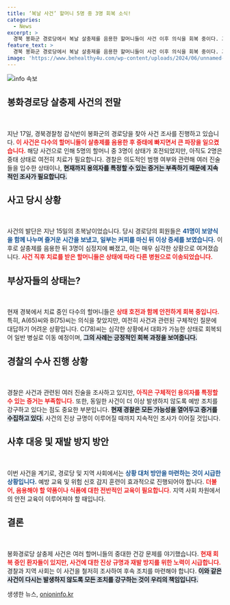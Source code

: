 ```yaml
---
title: ‘복날 사건’ 할머니 5명 중 3명 회복 소식!
categories:
  - News
excerpt: >
  경북 봉화군 경로당에서 복날 살충제를 음용한 할머니들이 사건 이후 의식을 회복 중이다. 그러나 중태에 빠진 할머니도 있으며, 경찰은 사건 경위를 속속 조사하고 있다. 놀라운 전개 속에서 이 사건의 진실은 무엇일까?
feature_text: >
  경북 봉화군 경로당에서 복날 살충제를 음용한 할머니들이 사건 이후 의식을 회복 중이다. 그러나 중태에 빠진 할머니도 있으며, 경찰은 사건 경위를 속속 조사하고 있다. 놀라운 전개 속에서 이 사건의 진실은 무엇일까?
image: 'https://www.behealthy4u.com/wp-content/uploads/2024/06/unnamed-file.png'
---
```


<p><img src="https://www.behealthy4u.com/wp-content/uploads/2024/06/unnamed-file.png" alt="info 속보" /></p>

<h2 data-ke-size="size26">봉화경로당 살충제 사건의 전말</h2>

<p data-ke-size="size16">&nbsp;</p>

<p>지난 17일, 경북경찰청 감식반이 봉화군의 경로당을 찾아 사건 조사를 진행하고 있습니다. <b><span style="color: #ee2323;">이 사건은 다수의 할머니들이 살충제를 음용한 후 중태에 빠지면서 큰 파장을 일으켰습니다.</span></b> 해당 사건으로 인해 5명의 할머니 중 3명이 상태가 호전되었지만, 아직도 2명은 중태 상태로 여전히 치료가 필요합니다. 경찰은 의도적인 범행 여부와 관련해 여러 진술들을 입수한 상태이나, <b><span style="background-color: #21538527;">현재까지 용의자를 특정할 수 있는 증거는 부족하기 때문에 지속적인 조사가 필요합니다.</span></b></p>

<h2 data-ke-size="size26">사고 당시 상황</h2>

<p data-ke-size="size16">&nbsp;</p>

<p>사건의 발단은 지난 15일의 초복날이었습니다. 당시 경로당의 회원들은 <b><span style="color: #1a5490;">41명이 보양식을 함께 나누며 즐거운 시간을 보냈고, 일부는 커피를 마신 뒤 이상 증세를 보였습니다.</span></b> 이 후로 살충제를 음용한 뒤 3명이 심정지에 빠졌고, 이는 매우 심각한 상황으로 여겨졌습니다. <b><span style="color: #ee2323;">사건 직후 치료를 받은 할머니들은 상태에 따라 다른 병원으로 이송되었습니다.</span></b></p>

<h2 data-ke-size="size26">부상자들의 상태는?</h2>

<p data-ke-size="size16">&nbsp;</p>

<p>현재 경북에서 치료 중인 다수의 할머니들은 <b><span style="color: #ee2323;">상태 호전과 함께 안전하게 회복 중입니다.</span></b> 특히, A(65)씨와 B(75)씨는 의식을 찾았지만, 여전히 사건과 관련된 구체적인 질문에 대답하기 어려운 상황입니다. C(78)씨는 심각한 상황에서 대화가 가능한 상태로 회복되어 일반 병실로 이동 예정이며, <b><span style="background-color: #21538527;">그의 사례는 긍정적인 회복 과정을 보여줍니다.</span></b></p>

<h2 data-ke-size="size26">경찰의 수사 진행 상황</h2>

<p data-ke-size="size16">&nbsp;</p>

<p>경찰은 사건과 관련된 여러 진술을 조사하고 있지만, <b><span style="color: #ee2323;">아직은 구체적인 용의자를 특정할 수 있는 증거는 부족합니다.</span></b> 또한, 동일한 사건이 더 이상 발생하지 않도록 예방 조치를 강구하고 있다는 점도 중요한 부분입니다. <b><span style="background-color: #21538527;">현재 경찰은 모든 가능성을 열어두고 증거를 수집하고 있다.</span></b> 사건의 진상 규명이 이루어질 때까지 지속적인 조사가 이어질 것입니다.</p>

<h2 data-ke-size="size26">사후 대응 및 재발 방지 방안</h2>

<p data-ke-size="size16">&nbsp;</p>

<p>이번 사건을 계기로, 경로당 및 지역 사회에서는 <b><span style="color: #1a5490;">상황 대처 방안을 마련하는 것이 시급한 상황입니다.</span></b> 예방 교육 및 위험 신호 감지 훈련이 효과적으로 진행되어야 합니다. <b><span style="color: #ee2323;">더불어, 음용해야 할 약품이나 식품에 대한 전반적인 교육이 필요합니다.</span></b> 지역 사회 차원에서의 안전 교육이 이루어져야 할 때입니다.</p>

<h2 data-ke-size="size26">결론</h2>

<p data-ke-size="size16">&nbsp;</p>

<p>봉화경로당 살충제 사건은 여러 할머니들의 중대한 건강 문제를 야기했습니다. <b><span style="color: #ee2323;">현재 회복 중인 환자들이 있지만, 사건에 대한 진상 규명과 재발 방지를 위한 노력이 시급합니다.</span></b> 경찰과 지역 사회는 이 사건을 철저히 조사하여 후속 조치를 마련해야 합니다. <b><span style="background-color: #21538527;">이와 같은 사건이 다시는 발생하지 않도록 모든 조치를 강구하는 것이 우리의 책임입니다.</span></b></p>
생생한 뉴스, <a href="https://onioninfo.kr" rel="dofollow">onioninfo.kr</a>


